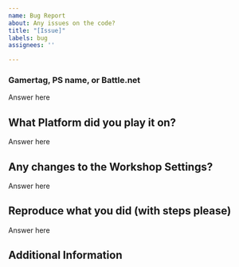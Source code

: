 ```yaml
---
name: Bug Report
about: Any issues on the code?
title: "[Issue]"
labels: bug
assignees: ''

---
```


### Gamertag, PS name, or Battle.net
Answer here
## What Platform did you play it on?
Answer here
## Any changes to the Workshop Settings?
Answer here
## Reproduce what you did (with steps please)
Answer here
## Additional Information
